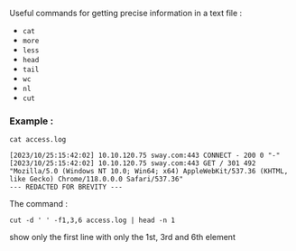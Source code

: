 
Useful commands for getting precise information in a text file :

- `cat`
- `more`
- `less`
- `head`
- `tail`
- `wc`
- `nl`
- `cut`

### Example :
```shell
cat access.log
```

```plaintext
[2023/10/25:15:42:02] 10.10.120.75 sway.com:443 CONNECT - 200 0 "-" 
[2023/10/25:15:42:02] 10.10.120.75 sway.com:443 GET / 301 492 "Mozilla/5.0 (Windows NT 10.0; Win64; x64) AppleWebKit/537.36 (KHTML, like Gecko) Chrome/118.0.0.0 Safari/537.36" 
--- REDACTED FOR BREVITY ---
```

The command :

```shell
cut -d ' ' -f1,3,6 access.log | head -n 1
```

show only the first line with only the 1st, 3rd and 6th element